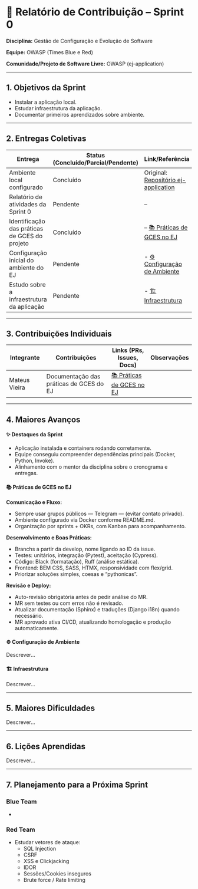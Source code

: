 # 📝 Relatório de Contribuição – Sprint 0

**Disciplina:** Gestão de Configuração e Evolução de Software

**Equipe:** OWASP (Times Blue e Red)

**Comunidade/Projeto de Software Livre:** OWASP (ej-application)

---

## 1. Objetivos da Sprint

* Instalar a aplicação local.  
* Estudar infraestrutura da aplicação.  
* Documentar primeiros aprendizados sobre ambiente.  

---

## 2. Entregas Coletivas

| Entrega                                           | Status (Concluído/Parcial/Pendente) | Link/Referência                                                                 | Observações                                   |
| ------------------------------------------------- | ----------------------------------- | ------------------------------------------------------------------------------- | --------------------------------------------- |
| Ambiente local configurado                        | Concluído                           | Original: [Repositório ej-application](https://gitlab.com/pencillabs/ej/ej-application)   | Execução com `inv docker-up` |
| Relatório de atividades da Sprint 0               | Pendente                            | –                                                                                         | Documento atual |
| Identificação das práticas de GCES do projeto     | Concluído                           | – [📚 Práticas de GCES no EJ](#-práticas-de-gces-no-ej)                                   | Documento atual |
| Configuração inicial do ambiente do EJ            | Pendente                            | - [⚙️ Configuração de Ambiente](#️-configuração-de-ambiente)                               | Documento atual |
| Estudo sobre a infraestrutura da aplicação        | Pendente                            | - [🏗️ Infraestrutura](#️-infraestrutura)                                                   | Documento atual |

---

## 3. Contribuições Individuais

| Integrante    | Contribuições                             | Links (PRs, Issues, Docs) | Observações |
| ------------- | ----------------------------------------- | ------------------------- | ----------- |
| Mateus Vieira | Documentação das práticas de GCES do EJ   | [📚 Práticas de GCES no EJ](#-práticas-de-gces-no-ej)  | |

---

## 4. Maiores Avanços

#### ✨ Destaques da Sprint

* Aplicação instalada e containers rodando corretamente.  
* Equipe conseguiu compreender dependências principais (Docker, Python, Invoke).  
* Alinhamento com o mentor da disciplina sobre o cronograma e entregas.

#### 📚 Práticas de GCES no EJ

**Comunicação e Fluxo:**

* Sempre usar grupos públicos — Telegram — (evitar contato privado).
* Ambiente configurado via Docker conforme README.md.
* Organização por sprints + OKRs, com Kanban para acompanhamento.

**Desenvolvimento e Boas Práticas:**

* Branchs a partir da develop, nome ligando ao ID da issue.
* Testes: unitários, integração (Pytest), aceitação (Cypress).
* Código: Black (formatação), Ruff (análise estática).
* Frontend: BEM CSS, SASS, HTMX, responsividade com flex/grid.
* Priorizar soluções simples, coesas e “pythonicas”.

**Revisão e Deploy:**

* Auto-revisão obrigatória antes de pedir análise do MR.
* MR sem testes ou com erros não é revisado.
* Atualizar documentação (Sphinx) e traduções (Django i18n) quando necessário.
* MR aprovado ativa CI/CD, atualizando homologação e produção automaticamente.

#### ⚙️ Configuração de Ambiente

Descrever...

#### 🏗️ Infraestrutura

Descrever...

---

## 5. Maiores Dificuldades

Descrever...

---

## 6. Lições Aprendidas

Descrever...

---

## 7. Planejamento para a Próxima Sprint

### Blue Team

* 

### Red Team

* Estudar vetores de ataque:
    * SQL Injection
    * CSRF
    * XSS e Clickjacking
    * IDOR
    * Sessões/Cookies inseguros
    * Brute force / Rate limiting
